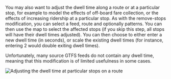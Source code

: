 You may also want to adjust the dwell time along a route or at a particular stop, for example to model the effects of off-board fare collection, or the effects of increasing ridership at a particular
stop. As with the remove-stops modification, you can select a feed, route and optionally patterns. You can then use the map to select the affected stops (if you skip this step, all stops will have their
dwell times adjusted). You can then choose to either enter a new dwell time (in seconds), or scale the existing dwell times (for instance, entering 2 would double exiting dwell times).

Unfortunately, many source GTFS feeds do not contain any dwell time, meaning that this modification is of limited usefulness in some cases.

<img src="/img/adjust-dwell-time.png" alt="Adjusting the dwell time at particular stops on a route" />
